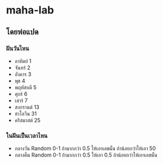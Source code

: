 # maha-lab

## โดยพ่อแปด

### ฝันวันไหน

- อาทิตย์ 1
- จันทร์ 2
- อังคาร 3
- พุธ 4
- พฤหัสบดี 5
- ศุกร์ 6
- เสาร์ 7
- สงกรานต์ 13
- ฮาโลวีน 31
- คริสมาสต์ 25

### ในฝันเป็นเวลาไหน

- กลางวัน Random 0-1 ถ้ามากกว่า 0.5 ให้เอาเลขนั้น ถ้าน้อยกว่าให้เอา 50
- กลางคืน Random 0-1 ถ้ามากกว่า 0.5 ให้เอา 0.5 ถ้าน้อยกว่าให้เอาเลขนั้น
